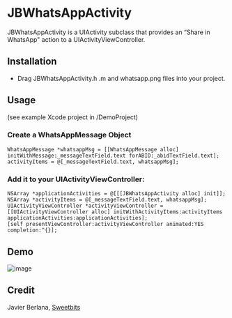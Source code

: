 # JBWhatsAppActivity

JBWhatsAppActivity is a UIActivity subclass that provides an “Share in WhatsApp" action to a UIActivityViewController.

## Installation
* Drag JBWhatsAppActivity.h .m and whatsapp.png files into your project.

## Usage
(see example Xcode project in /DemoProject)

### Create a WhatsAppMessage Object
	WhatsAppMessage *whatsappMsg = [[WhatsAppMessage alloc] initWithMessage:_messageTextField.text forABID:_abidTextField.text];
    activityItems = @[_messageTextField.text, whatsappMsg];

### Add it to your UIActivityViewController:
	NSArray *applicationActivities = @[[[JBWhatsAppActivity alloc] init]];
    NSArray *activityItems = @[_messageTextField.text, whatsappMsg];
    UIActivityViewController *activityViewController = [[UIActivityViewController alloc] initWithActivityItems:activityItems applicationActivities:applicationActivities];
    [self presentViewController:activityViewController animated:YES completion:^{}];

## Demo

![image](https://github.com/jberlana/JBWhatsAppActivity/raw/master/Screenshot.png)

## Credit
Javier Berlana, [Sweetbits](http://www.sweetbits.es/)